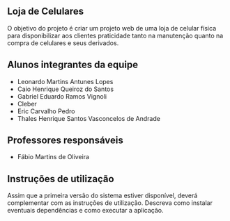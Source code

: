 ## Loja de Celulares
O objetivo do projeto é criar um projeto web de uma loja de celular física para disponibilizar aos clientes praticidade tanto na manutenção quanto na compra de celulares e seus derivados. 

## Alunos integrantes da equipe

* Leonardo Martins Antunes Lopes
* Caio Henrique Queiroz do Santos
* Gabriel Eduardo Ramos Vignoli
* Cleber
* Eric Carvalho Pedro
* Thales Henrique Santos Vasconcelos de Andrade

## Professores responsáveis

* Fábio Martins de Oliveira

## Instruções de utilização

Assim que a primeira versão do sistema estiver disponível, deverá complementar com as instruções de utilização. Descreva como instalar eventuais dependências e como executar a aplicação.
